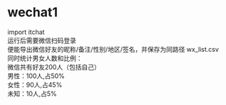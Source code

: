 # wechat1
import itchat  
运行后需要微信扫码登录  
便能导出微信好友的昵称/备注/性别/地区/签名，并保存为同路径 wx_list.csv  
同时统计男女人数和比例：  
微信共有好友200人（包括自己）  
男性：100人,占50%  
女性：90人,占45%  
未知：10人,占5%
